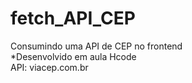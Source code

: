 # fetch_API_CEP
Consumindo uma API de CEP no frontend<br />
*Desenvolvido em aula Hcode
<br/>
API: viacep.com.br 
